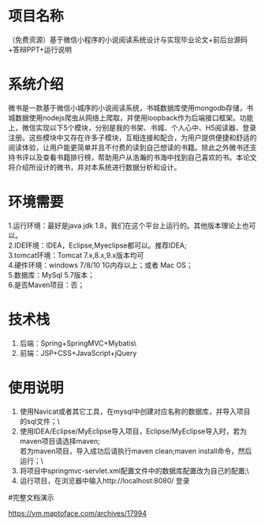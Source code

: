 # 项目名称

（免费资源）基于微信小程序的小说阅读系统设计与实现毕业论文+前后台源码+答辩PPT+运行说明

# 系统介绍
微书是一款基于微信小城序的小说阅读系统，书城数据库使用mongodb存储，书城数据使用nodejs爬虫从网络上爬取，并使用loopback作为后端接口框架。功能上，微信实现以下5个模块，分别是我的书架、书城、个人心中、H5阅读器、登录注册。这些模块中又存在许多子模块，互相连接和配合，为用户提供便捷和舒适的阅读体验，让用户能更简单并且不付费的读到自己想读的书籍。除此之外微书还支持书评以及查看书籍排行榜，帮助用户从浩瀚的书海中找到自己喜欢的书。本论文将介绍所设计的微书，并对本系统进行数据分析和设计。

# 环境需要

1.运行环境：最好是java jdk 1.8，我们在这个平台上运行的。其他版本理论上也可以。\
2.IDE环境：IDEA，Eclipse,Myeclipse都可以。推荐IDEA;\
3.tomcat环境：Tomcat 7.x,8.x,9.x版本均可\
4.硬件环境：windows 7/8/10 1G内存以上；或者 Mac OS； \
5.数据库：MySql 5.7版本；\
6.是否Maven项目：否；

# 技术栈

1. 后端：Spring+SpringMVC+Mybatis\
2. 前端：JSP+CSS+JavaScript+jQuery

# 使用说明

1. 使用Navicat或者其它工具，在mysql中创建对应名称的数据库，并导入项目的sql文件；\
2. 使用IDEA/Eclipse/MyEclipse导入项目，Eclipse/MyEclipse导入时，若为maven项目请选择maven;\
若为maven项目，导入成功后请执行maven clean;maven install命令，然后运行；\
3. 将项目中springmvc-servlet.xml配置文件中的数据库配置改为自己的配置;\
4. 运行项目，在浏览器中输入http://localhost:8080/ 登录

#完整文档演示

https://ym.maptoface.com/archives/17994


​